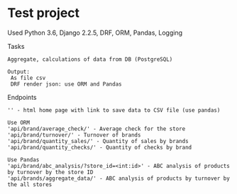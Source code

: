 # Test project
Used Python 3.6, Django 2.2.5, DRF, ORM, Pandas, Logging

Tasks
```
Aggregate, calculations of data from DB (PostgreSQL)

Output:
 As file csv
 DRF render json: use ORM and Pandas
```

Endpoints

```
'' - html home page with link to save data to CSV file (use pandas)

Use ORM 
'api/brand/average_check/' - Average check for the store
'api/brand/turnover/' - Turnover of brands
'api/brand/quantity_sales/' - Quantity of sales by brands
'api/brand/quantity_checks/' - Quantity of checks by brand

Use Pandas
'api/brand/abc_analysis/?store_id=<int:id>' - ABC analysis of products by turnover by the store ID
'api/brands/aggregate_data/' - ABC analysis of products by turnover by the all stores
```

